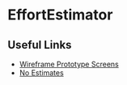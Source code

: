 # EffortEstimator

## Useful Links
- [Wireframe Prototype Screens](https://plantuml.com/salt)
- [No Estimates](https://ryanripley.com/no-estimates-does-not-stop-agile-metric-abuse/)